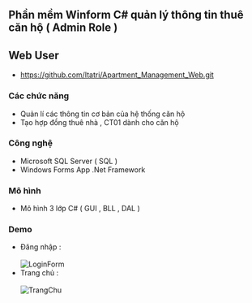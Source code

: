 ## Phần mềm Winform C# quản lý thông tin thuê căn hộ ( Admin Role ) 

## Web User 
- https://github.com/Itatri/Apartment_Management_Web.git

### Các chức năng

- Quản lí các thông tin cơ bản của hệ thống căn hộ 
- Tạo hợp đồng thuê nhà , CT01  dành cho căn hộ



### Công nghệ

- Microsoft SQL Server ( SQL ) 
- Windows Forms App .Net Framework

### Mô hình 

- Mô hình 3 lớp C# ( GUI , BLL , DAL )


### Demo
- Đăng nhập : <br>  <br>
![LoginForm](https://github.com/user-attachments/assets/ce642402-b15b-49cb-8cec-8be6899ad2c7)
- Trang chủ :  <br>  <br>
![TrangChu](https://github.com/user-attachments/assets/f0fc303e-569f-4deb-b70b-867d7bd5c6a1)



